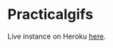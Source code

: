 # Practicalgifs

Live instance on Heroku [here](https://github.com/tiy-indy-bee-ror-feb16/Practicalgifs).
